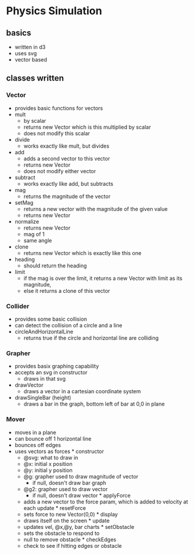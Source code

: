 # Physics Simulation

## basics
  * written in d3
  * uses svg
  * vector based

## classes written
### Vector
   * provides basic functions for vectors
   * mult
     * by scalar
     * returns new Vector which is this multiplied by scalar
     * does not modify this scalar
   * divide
     * works exactly like mult, but divides
   * add
     * adds a second vector to this vector
     * returns new Vector
     * does not modify either vector
   * subtract
     * works exactly like add, but subtracts
   * mag
     * returns the magnitude of the vector
   * setMag
     * returns a new vector with the magnitude of the  given value
     * returns new Vector
   * normalize
     * returns new Vector
     * mag of 1
     * same angle
   * clone
     * returns new Vector which is exactly like this one
   * heading
     * should return the heading
   * limit
     * if the mag is over the limit, it returns a new Vector with limit as its magnitude, 
     * else it returns a clone of this vector
     
### Collider
   * provides some basic collision
   * can detect the collision of a circle and a line
   * circleAndHorizontalLine
       * returns true if the circle and horizontal line are colliding
       
### Grapher
   * provides basix graphing capability
   * accepts an svg in constructor
     * draws in that svg
   * drawVector
     * draws a vector in a cartesian coordinate system
   * drawSingleBar (height)
     * draws a bar in the graph, bottom left of bar at 0,0 in plane

### Mover 
   * moves in a plane
   * can bounce off 1 horizontal line 
   * bounces off edges
   * uses vectors as forces
    * constructor
      * @svg: what to draw in
      * @x: initial x position
      * @y: initial y position
      * @g:  grapher used to draw magnitude of vector
        * if null, doesn't draw bar graph
      * @g2:  grapher used to draw vector
        * if null, doesn't draw vector
    * applyForce
     * adds a new vector to the force param, which is added to velocity at each update
    * resetForce
     * sets force to new Vector(0,0)
    * display
     * draws itself on the screen
    * update
     * updates vel, @x,@y, bar charts
    * setObstacle
     * sets the obstacle to respond to
     * null to remove obstacle
    * checkEdges
     * check to see if hitting edges or obstacle
     
